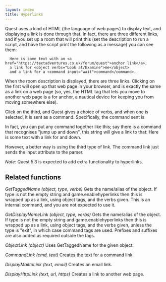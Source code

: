 ```yaml
---
layout: index
title: Hyperlinks
---
```


Quest uses a kind of HTML (the language of web pages) to display text, and displaying a link is done through that. In fact, there are three different links, and if you set up a room that will print this (set the description to run a script, and have the script print the following as a message) you can see them:

      Here is some text with an <a href="https://textadventures.co.uk/forum/quest">anchor link</a>,
      a link for <object verbs="Look at/Examine">me</object>
      and a link for a <command input="wait">command</command>.

When the room description is displayed, there are three links. Clicking on the first will open up that web page in your browser, and is exactly the same as a link on a web page (so, yes, the HTML tag that lets you move to another web page is a for anchor, a nautical device for keeping you from moving somewhere else).

Click on the third, and Quest gives a choice of verbs, and when one is selected, it is sent as a command. Specifically, the command sent is: <verbselected> <textinlink>

In fact, you can put any command together like this; say there is a command that recognises "jump up and down", this string will give a link to that: Here is some text with a link for <object verbs="Jump up">and down</object>.

However, a better way is using the third type of link. The command link just sends the input attribute to the parser.

*Note:* Quest 5.3 is expected to add extra functionality to hyperlinks.

Related functions
-----------------

*GetTaggedName (object, type, verbs)* Gets the name/alias of the object. If type is not the empty string and game.enablehyperlinks then this is wrapped up as a link, using object tags, and the verbs given. This is an internal command, and you are not expected to use it.

*GetDisplayNameLink (object, type, verbs)* Gets the name/alias of the object. If type is not the empty string and game.enablehyperlinks then this is wrapped up as a link, using object tags, and the verbs given, unless the type is "exit", in which case command tags are used. Prefixes and suffixes are also added as required outside the tags.

*ObjectLink (object)* Uses GetTaggedName for the given object.

*CommandLink (cmd, text)* Creates the text for a command link

*DisplayMailtoLink (text, email)* Creates an email link.

*DisplayHttpLink (text, url, https)* Creates a link to another web page.
